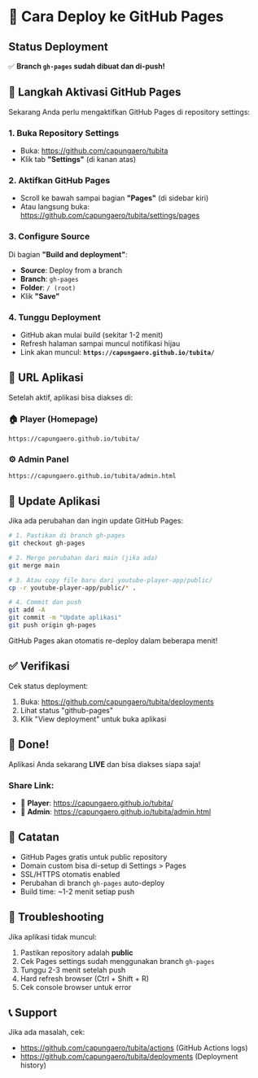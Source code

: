 # 🚀 Cara Deploy ke GitHub Pages

## Status Deployment

✅ **Branch `gh-pages` sudah dibuat dan di-push!**

## 🔧 Langkah Aktivasi GitHub Pages

Sekarang Anda perlu mengaktifkan GitHub Pages di repository settings:

### 1. Buka Repository Settings
- Buka: https://github.com/capungaero/tubita
- Klik tab **"Settings"** (di kanan atas)

### 2. Aktifkan GitHub Pages
- Scroll ke bawah sampai bagian **"Pages"** (di sidebar kiri)
- Atau langsung buka: https://github.com/capungaero/tubita/settings/pages

### 3. Configure Source
Di bagian **"Build and deployment"**:
- **Source**: Deploy from a branch
- **Branch**: `gh-pages`
- **Folder**: `/ (root)`
- Klik **"Save"**

### 4. Tunggu Deployment
- GitHub akan mulai build (sekitar 1-2 menit)
- Refresh halaman sampai muncul notifikasi hijau
- Link akan muncul: **`https://capungaero.github.io/tubita/`**

## 📱 URL Aplikasi

Setelah aktif, aplikasi bisa diakses di:

### 🏠 Player (Homepage)
```
https://capungaero.github.io/tubita/
```

### ⚙️ Admin Panel
```
https://capungaero.github.io/tubita/admin.html
```

## 🔄 Update Aplikasi

Jika ada perubahan dan ingin update GitHub Pages:

```bash
# 1. Pastikan di branch gh-pages
git checkout gh-pages

# 2. Merge perubahan dari main (jika ada)
git merge main

# 3. Atau copy file baru dari youtube-player-app/public/
cp -r youtube-player-app/public/* .

# 4. Commit dan push
git add -A
git commit -m "Update aplikasi"
git push origin gh-pages
```

GitHub Pages akan otomatis re-deploy dalam beberapa menit!

## ✅ Verifikasi

Cek status deployment:
1. Buka: https://github.com/capungaero/tubita/deployments
2. Lihat status "github-pages"
3. Klik "View deployment" untuk buka aplikasi

## 🎉 Done!

Aplikasi Anda sekarang **LIVE** dan bisa diakses siapa saja!

### Share Link:
- 🔗 **Player**: https://capungaero.github.io/tubita/
- 🔗 **Admin**: https://capungaero.github.io/tubita/admin.html

## 📝 Catatan

- GitHub Pages gratis untuk public repository
- Domain custom bisa di-setup di Settings > Pages
- SSL/HTTPS otomatis enabled
- Perubahan di branch `gh-pages` auto-deploy
- Build time: ~1-2 menit setiap push

## 🐛 Troubleshooting

Jika aplikasi tidak muncul:
1. Pastikan repository adalah **public**
2. Cek Pages settings sudah menggunakan branch `gh-pages`
3. Tunggu 2-3 menit setelah push
4. Hard refresh browser (Ctrl + Shift + R)
5. Cek console browser untuk error

## 📞 Support

Jika ada masalah, cek:
- https://github.com/capungaero/tubita/actions (GitHub Actions logs)
- https://github.com/capungaero/tubita/deployments (Deployment history)
